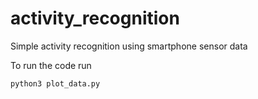 # activity_recognition
Simple activity recognition using smartphone sensor data

To run the code run
```bash
python3 plot_data.py
```